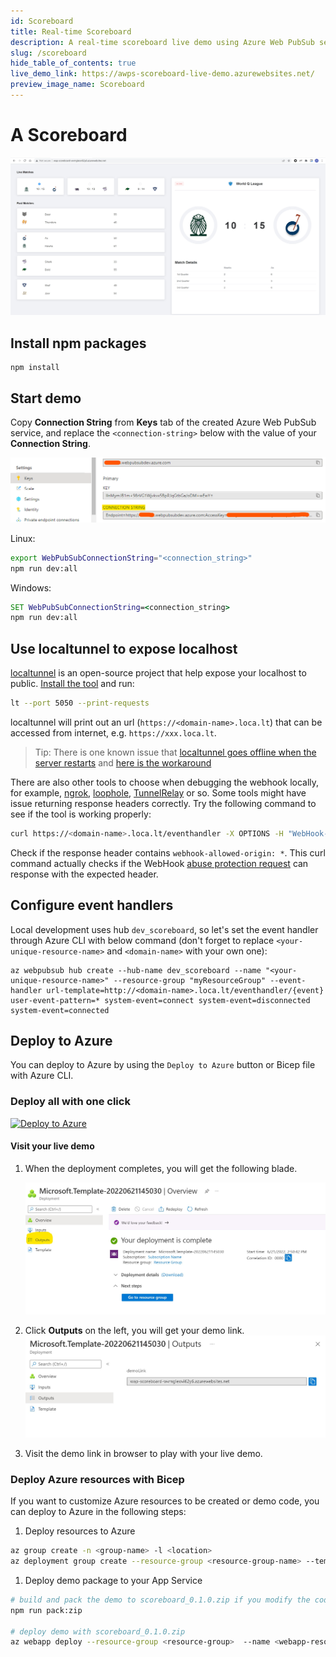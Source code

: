 ```yaml
---
id: Scoreboard
title: Real-time Scoreboard
description: A real-time scoreboard live demo using Azure Web PubSub service
slug: /scoreboard
hide_table_of_contents: true
live_demo_link: https://awps-scoreboard-live-demo.azurewebsites.net/
preview_image_name: Scoreboard
---
```


# A Scoreboard

![live demo](./images/live-demo.jpg)

## Install npm packages

```
npm install
```

## Start demo

Copy **Connection String** from **Keys** tab of the created Azure Web PubSub service, and replace the `<connection-string>` below with the value of your **Connection String**.

![Connection String](./../../../docs/images/portal_conn.png)

Linux:

```bash
export WebPubSubConnectionString="<connection_string>"
npm run dev:all
```

Windows:

```cmd
SET WebPubSubConnectionString=<connection_string>
npm run dev:all
```

## Use localtunnel to expose localhost

[localtunnel](https://github.com/localtunnel/localtunnel) is an open-source project that help expose your localhost to public. [Install the tool](https://github.com/localtunnel/localtunnel#installation) and run:

```bash
lt --port 5050 --print-requests
```

localtunnel will print out an url (`https://<domain-name>.loca.lt`) that can be accessed from internet, e.g. `https://xxx.loca.lt`.

> Tip:
> There is one known issue that [localtunnel goes offline when the server restarts](https://github.com/localtunnel/localtunnel/issues/466) and [here is the workaround](https://github.com/localtunnel/localtunnel/issues/466#issuecomment-1030599216)

There are also other tools to choose when debugging the webhook locally, for example, [ngrok](​https://ngrok.com/), [loophole](https://loophole.cloud/docs/), [TunnelRelay](https://github.com/OfficeDev/microsoft-teams-tunnelrelay) or so. Some tools might have issue returning response headers correctly. Try the following command to see if the tool is working properly:

```bash
curl https://<domain-name>.loca.lt/eventhandler -X OPTIONS -H "WebHook-Request-Origin: *" -H "ce-awpsversion: 1.0" --ssl-no-revoke -i
```

Check if the response header contains `webhook-allowed-origin: *`. This curl command actually checks if the WebHook [abuse protection request](https://docs.microsoft.com/azure/azure-web-pubsub/reference-cloud-events#webhook-validation) can response with the expected header.

## Configure event handlers

Local development uses hub `dev_scoreboard`, so let's set the event handler through Azure CLI with below command (don't forget to replace `<your-unique-resource-name>` and `<domain-name>` with your own one):

```azurecli
az webpubsub hub create --hub-name dev_scoreboard --name "<your-unique-resource-name>" --resource-group "myResourceGroup" --event-handler url-template=http://<domain-name>.loca.lt/eventhandler/{event} user-event-pattern=* system-event=connect system-event=disconnected system-event=connected
```

## Deploy to Azure

You can deploy to Azure by using the `Deploy to Azure` button or Bicep file with Azure CLI.

### Deploy all with one click

[![Deploy to Azure](https://aka.ms/deploytoazurebutton)](https://portal.azure.com/#create/Microsoft.Template/uri/https%3A%2F%2Flivedemopackages.blob.core.windows.net%2Ftemplate%2Fscoreboard-deploy.json)

#### Visit your live demo

1. When the deployment completes, you will get the following blade.

    ![deployment-success](./images/deployment-success.jpg)

2. Click **Outputs** on the left, you will get your demo link.
   ![deployment outputs](./images/deployment-outputs.jpg)

3. Visit the demo link in browser to play with your live demo.

### Deploy Azure resources with Bicep

If you want to customize Azure resources to be created or demo code, you can deploy to Azure in the following steps:

1. Deploy resources to Azure

```bash
az group create -n <group-name> -l <location>
az deployment group create --resource-group <resource-group-name> --template-file ./deploy/deploy.bicep
```

1. Deploy demo package to your App Service

```bash
# build and pack the demo to scoreboard_0.1.0.zip if you modify the code
npm run pack:zip

# deploy demo with scoreboard_0.1.0.zip
az webapp deploy --resource-group <resource-group>  --name <webapp-resource-name>  --src-path  ./scoreboard_0.1.0.zip --type zip
```
